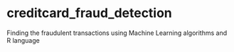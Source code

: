# creditcard_fraud_detection
Finding the fraudulent transactions using Machine Learning algorithms and R language
